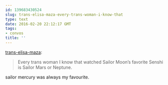 ```yaml
---
id: 139683430524
slug: trans-elisa-maza-every-trans-woman-i-know-that
type: text
date: 2016-02-20 22:12:17 GMT
tags:
- convos
title: ''
---
```

<p><a class="tumblr_blog" href="http://trans-elisa-maza.tumblr.com/post/139674326090">trans-elisa-maza</a>:</p>
<blockquote>
<p>Every trans woman I know that watched Sailor Moon’s favorite Senshi is Sailor Mars or Neptune.</p>
</blockquote>

sailor mercury was always my favourite.